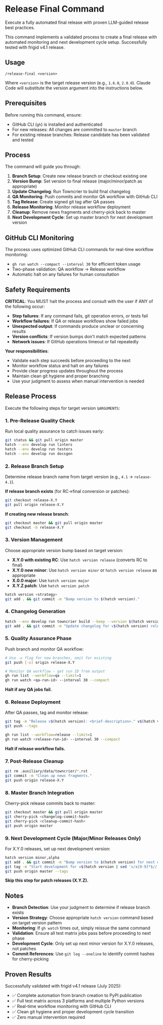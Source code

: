 # Release Final Command

Execute a fully automated final release with proven LLM-guided release best practices.

This command implements a validated process to create a final release with automated monitoring and next development cycle setup. Successfully tested with frigid v4.1 release.

## Usage

```
/release-final <version>
```

Where `<version>` is the target release version (e.g., `1.6.0`, `2.0.0`). Claude Code will substitute the version argument into the instructions below.

## Prerequisites

Before running this command, ensure:
- GitHub CLI (`gh`) is installed and authenticated
- For new releases: All changes are committed to `master` branch
- For existing release branches: Release candidate has been validated and tested

## Process

The command will guide you through:

1. **Branch Setup**: Create new release branch or checkout existing one
2. **Version Bump**: Set version to final release (major/minor/patch as appropriate)
3. **Update Changelog**: Run Towncrier to build final changelog
4. **QA Monitoring**: Push commits and monitor QA workflow with GitHub CLI
5. **Tag Release**: Create signed git tag after QA passes
6. **Release Monitoring**: Monitor release workflow deployment
7. **Cleanup**: Remove news fragments and cherry-pick back to master
8. **Next Development Cycle**: Set up master branch for next development version

## GitHub CLI Monitoring

The process uses optimized GitHub CLI commands for real-time workflow monitoring:

- `gh run watch --compact --interval 30` for efficient token usage
- Two-phase validation: QA workflow → Release workflow
- Automatic halt on any failures for human consultation

## Safety Requirements

**CRITICAL**: You MUST halt the process and consult with the user if ANY of the following occur:

- **Step failures**: If any command fails, git operation errors, or tests fail
- **Workflow failures**: If QA or release workflows show failed jobs
- **Unexpected output**: If commands produce unclear or concerning results
- **Version conflicts**: If version bumps don't match expected patterns
- **Network issues**: If GitHub operations timeout or fail repeatedly

**Your responsibilities**:
- Validate each step succeeds before proceeding to the next
- Monitor workflow status and halt on any failures
- Provide clear progress updates throughout the process
- Maintain clean git hygiene and proper branching
- Use your judgment to assess when manual intervention is needed

## Release Process

Execute the following steps for target version `$ARGUMENTS`:

### 1. Pre-Release Quality Check
Run local quality assurance to catch issues early:
```bash
git status && git pull origin master
hatch --env develop run linters
hatch --env develop run testers  
hatch --env develop run docsgen
```

### 2. Release Branch Setup
Determine release branch name from target version (e.g., `4.1` → `release-4.1`).

**If release branch exists** (for RC→final conversion or patches):
```bash
git checkout release-X.Y
git pull origin release-X.Y
```

**If creating new release branch**:
```bash
git checkout master && git pull origin master
git checkout -b release-X.Y
```

### 3. Version Management
Choose appropriate version bump based on target version:
- **X.Y.0 with existing RC**: Use `hatch version release` (converts RC to final)
- **X.Y.0 new minor**: Use `hatch version minor` or `hatch version release` as appropriate
- **X.0.0 major**: Use `hatch version major`  
- **X.Y.Z patch**: Use `hatch version patch`

```bash
hatch version <strategy>
git add . && git commit -m "Bump version to $(hatch version)."
```

### 4. Changelog Generation
```bash
hatch --env develop run towncrier build --keep --version $(hatch version)
git add . && git commit -m "Update changelog for v$(hatch version) release."
```

### 5. Quality Assurance Phase
Push branch and monitor QA workflow:
```bash
# Use -u flag for new branches, omit for existing
git push [-u] origin release-X.Y

# Monitor QA workflow - get run ID from output
gh run list --workflow=qa --limit=1
gh run watch <qa-run-id> --interval 30 --compact
```
**Halt if any QA jobs fail.**

### 6. Release Deployment
After QA passes, tag and monitor release:
```bash
git tag -m "Release v$(hatch version): <brief-description>." v$(hatch version)
git push --tags

gh run list --workflow=release --limit=1  
gh run watch <release-run-id> --interval 30 --compact
```
**Halt if release workflow fails.**

### 7. Post-Release Cleanup
```bash
git rm .auxiliary/data/towncrier/*.rst
git commit -m "Clean up news fragments."
git push origin release-X.Y
```

### 8. Master Branch Integration
Cherry-pick release commits back to master:
```bash
git checkout master && git pull origin master
git cherry-pick <changelog-commit-hash>
git cherry-pick <cleanup-commit-hash>
git push origin master
```

### 9. Next Development Cycle (Major/Minor Releases Only)
For X.Y.0 releases, set up next development version:
```bash
hatch version minor,alpha
git add . && git commit -m "Bump version to $(hatch version) for next development cycle."
git tag -m "Start development for v$(hatch version | sed 's/a[0-9]*$//')." i$(hatch version | sed 's/a[0-9]*$//')
git push origin master --tags
```

**Skip this step for patch releases (X.Y.Z).**

## Notes

- **Branch Detection**: Use your judgment to determine if release branch exists
- **Version Strategy**: Choose appropriate `hatch version` command based on target version pattern
- **Monitoring**: If `gh watch` times out, simply reissue the same command
- **Validation**: Ensure all test matrix jobs pass before proceeding to next phase
- **Development Cycle**: Only set up next minor version for X.Y.0 releases, not patches
- **Commit References**: Use `git log --oneline` to identify commit hashes for cherry-picking

## Proven Results

Successfully validated with frigid v4.1 release (July 2025):
- ✅ Complete automation from branch creation to PyPI publication
- ✅ Full test matrix across 3 platforms and multiple Python versions
- ✅ Real-time workflow monitoring with GitHub CLI
- ✅ Clean git hygiene and proper development cycle transition
- ✅ Zero manual intervention required
